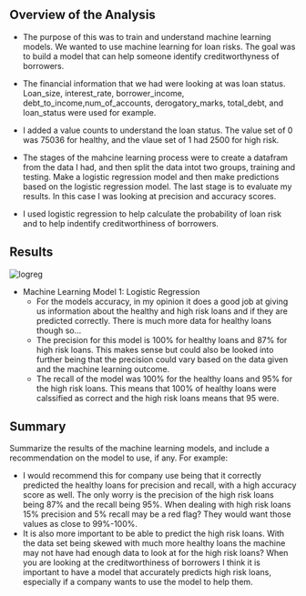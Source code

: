 ## Overview of the Analysis

* The purpose of this was to train and understand machine learning models. We wanted to use machine learning for loan risks. The goal was to build a model that can help someone identify creditworthyness of borrowers.

* The financial information that we had were looking at was loan status. Loan_size, interest_rate, borrower_income, debt_to_income,num_of_accounts, derogatory_marks, total_debt, and loan_status were used for example.

* I added a value counts to understand the loan status. The value set of 0 was 75036 for healthy, and the vlaue set of 1 had 2500 for high risk.

* The stages of the mahcine learning process were to create a datafram from the data I had, and then split the data intot two groups, training and testing. Make a logistic regression model and then make predictions based on the logistic regression model. The last stage is to evaluate my results. In this case I was looking at precision and accuracy scores.

* I used logistic regression to help calculate the probability of loan risk and to help indentify creditworthiness of borrowers.

## Results

![logreg](https://github.com/campbellthomas1/credit-risk-classification/assets/145702710/0de7adc6-2b67-4a82-b689-81a1ff7cecac)

* Machine Learning Model 1: Logistic Regression
    * For the models accuracy, in my opinion it does a good job at giving us information about the healthy and high risk loans and if they are predicted correctly. There is much more data for healthy loans though so...
    * The precision for this model is 100% for healthy loans and 87% for high risk loans. This makes sense but could also be looked into further being that the precision could vary based on the data given and the machine learning outcome.
    * The recall of the model was 100% for the healthy loans and 95% for the high risk loans. This means that 100% of healthy loans were calssified as correct and the high risk loans means that 95 were.

## Summary

Summarize the results of the machine learning models, and include a recommendation on the model to use, if any. For example:

* I would recommend this for company use being that it correctly predicted the healthy loans for precision and recall, with a high accuracy score as well. The only worry is the precision of the high risk loans being 87% and the recall being 95%. When dealing with high risk loans 15% precision and 5% recall may be a red flag? They would want those values as close to 99%-100%.
* It is also more important to be able to predict the high risk loans. With the data set being skewed with much more healthy loans the machine may not have had enough data to look at for the high risk loans? When you are looking at the creditworthiness of borrowers I think it is important to have a model that accurately predicts high risk loans, especially if a company wants to use the model to help them.
